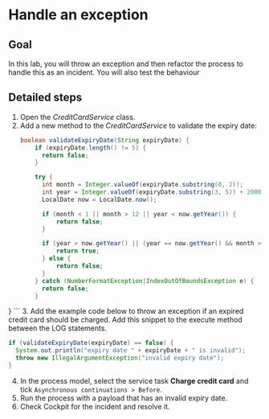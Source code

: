 # Handle an exception

## Goal

In this lab, you will throw an exception and then refactor the process to handle this as an incident. You will also test the behaviour

## Detailed steps

1. Open the *CreditCardService* class.
2. Add a new method to the *CreditCardService* to validate the expiry date:
    ```java
	boolean validateExpiryDate(String expiryDate) {
		if (expiryDate.length() != 5) {
		  return false;
		} 

		try {
		  int month = Integer.valueOf(expiryDate.substring(0, 2));
		  int year = Integer.valueOf(expiryDate.substring(3, 5)) + 2000;
		  LocalDate now = LocalDate.now();

		  if (month < 1 || month > 12 || year < now.getYear()) {
			  return false;
		  }

		  if (year > now.getYear() || (year == now.getYear() && month >= now.getMonthValue())) {
			  return true;
		  } else {
			  return false;
		  }
		} catch (NumberFormatException|IndexOutOfBoundsException e) {
		  return false;
		}
  }
    ```
3. Add the example code below to throw an exception if an expired credit card should be charged. Add this snippet to the execute method between the LOG statements.
```java
if (validateExpiryDate(expiryDate) == false) {
  System.out.println("expiry date " + expiryDate + " is invalid");
  throw new IllegalArgumentException("invalid expiry date");
}
```
4. In the process model, select the service task **Charge credit card** and tick `Asynchronous continuations > Before`.
5. Run the process with a payload that has an invalid expiry date.
6. Check Cockpit for the incident and resolve it.